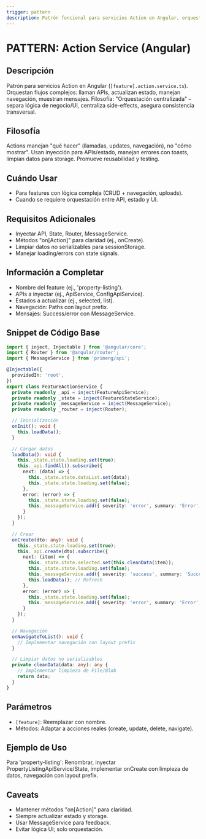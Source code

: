 ```yaml
---
trigger: pattern
description: Patrón funcional para servicios Action en Angular, orquestando llamadas API, estado y navegación.
---
```


# PATTERN: Action Service (Angular)

## Descripción
Patrón para servicios Action en Angular (`[feature].action.service.ts`). Orquestan flujos complejos: llaman APIs, actualizan estado, manejan navegación, muestran mensajes. Filosofía: "Orquestación centralizada" – separa lógica de negocio/UI, centraliza side-effects, asegura consistencia transversal.

## Filosofía
Actions manejan "qué hacer" (llamadas, updates, navegación), no "cómo mostrar". Usan inyección para APIs/estado, manejan errores con toasts, limpian datos para storage. Promueve reusabilidad y testing.

## Cuándo Usar
- Para features con lógica compleja (CRUD + navegación, uploads).
- Cuando se requiere orquestación entre API, estado y UI.

## Requisitos Adicionales
- Inyectar API, State, Router, MessageService.
- Métodos "on[Action]" para claridad (ej., onCreate).
- Limpiar datos no serializables para sessionStorage.
- Manejar loading/errors con state signals.

## Información a Completar
- Nombre del feature (ej., 'property-listing').
- APIs a inyectar (ej., ApiService, ConfigApiService).
- Estados a actualizar (ej., selected, list).
- Navegación: Paths con layout prefix.
- Mensajes: Success/error con MessageService.

## Snippet de Código Base
```typescript
import { inject, Injectable } from '@angular/core';
import { Router } from '@angular/router';
import { MessageService } from 'primeng/api';

@Injectable({
  providedIn: 'root',
})
export class FeatureActionService {
  private readonly _api = inject(FeatureApiService);
  private readonly _state = inject(FeatureStateService);
  private readonly _messageService = inject(MessageService);
  private readonly _router = inject(Router);

  // Inicialización
  onInit(): void {
    this.loadData();
  }

  // Cargar datos
  loadData(): void {
    this._state.state.loading.set(true);
    this._api.findAll().subscribe({
      next: (data) => {
        this._state.state.dataList.set(data);
        this._state.state.loading.set(false);
      },
      error: (error) => {
        this._state.state.loading.set(false);
        this._messageService.add({ severity: 'error', summary: 'Error', detail: 'Failed to load data' });
      }
    });
  }

  // Crear
  onCreate(dto: any): void {
    this._state.state.loading.set(true);
    this._api.create(dto).subscribe({
      next: (item) => {
        this._state.state.selected.set(this.cleanData(item));
        this._state.state.loading.set(false);
        this._messageService.add({ severity: 'success', summary: 'Success', detail: 'Item created' });
        this.loadData(); // Refresh
      },
      error: (error) => {
        this._state.state.loading.set(false);
        this._messageService.add({ severity: 'error', summary: 'Error', detail: 'Failed to create' });
      }
    });
  }

  // Navegación
  onNavigateToList(): void {
    // Implementar navegación con layout prefix
  }

  // Limpiar datos no serializables
  private cleanData(data: any): any {
    // Implementar limpieza de File/Blob
    return data;
  }
}
```

## Parámetros
- `[feature]`: Reemplazar con nombre.
- Métodos: Adaptar a acciones reales (create, update, delete, navigate).

## Ejemplo de Uso
Para 'property-listing': Renombrar, inyectar PropertyListingApiService/State, implementar onCreate con limpieza de datos, navegación con layout prefix.

## Caveats
- Mantener métodos "on[Action]" para claridad.
- Siempre actualizar estado y storage.
- Usar MessageService para feedback.
- Evitar lógica UI; solo orquestación.